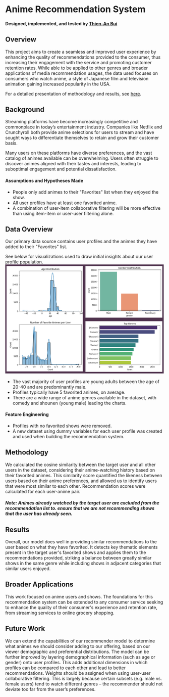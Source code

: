 # Anime Recommendation System

#### Designed, implemented, and tested by [Thien-An Bui](https://www.linkedin.com/in/thien-an-bui/)


## Overview
This project aims to create a seamless and improved user experience by enhancing the quality of recommendations provided to the consumer, thus increasing their engagement with the service and promoting customer retention rates. 
While able to be applied to other genres and broader applications of media recommendation usages, the data used focuses on consumers who watch anime, a style of Japanese film and television animation gaining increased popularity in the USA.

For a detailed presentation of methodology and results, see [here](/Presentation/Anime_Recommender_PPT.pptx).

## Background
Streaming platforms have become increasingly competitive and commonplace in today’s entertainment industry. 
Companies like Netflix and Crunchyroll both provide anime selections for users to stream and have sought ways to differentiate themselves to retain and grow their customer basis.

Many users on these platforms have diverse preferences, and the vast catalog of animes available can be overwhelming. 
Users often struggle to discover animes aligned with their tastes and interests, leading to suboptimal engagement and potential dissatisfaction. 

#### Assumptions and Hypotheses Made
- People only add animes to their "Favorites" list when they enjoyed the show.
- All user profiles have at least one favorited anime. 
- A combination of user-item collaborative filtering will be more effective than using item-item or user-user filtering alone.

## Data Overview
Our primary data source contains user profiles and the animes they have added to their "Favorites" list. 

See below for visualizations used to draw initial insights about our user profile population.
![Exploratory Data Analysis Visuals](/Snapshots/EDA.PNG "")
- The vast majority of user profiles are young adults between the age of 20-40 and are predominantly male.
- Profiles typically have 5 favorited animes, on average.
- There are a wide range of anime genres available in the dataset, with comedy and shounen (young male) leading the charts.

#### Feature Engineering
- Profiles with no favorited shows were removed.
- A new dataset using dummy variables for each user profile was created and used when building the recommendation system.

## Methodology
We calculated the cosine similarity between the target user and all other users in the dataset, considering their anime-watching history based on their favorited animes. This similarity score quantified the likeness between users based on their anime preferences, and allowed us to identify users that were most similar to each other. Recommendation scores were calculated for each user-anime pair.

##### Note: Animes already watched by the target user are excluded from the recommendation list to. ensure that we are not recommending shows that the user has already seen.

## Results
Overall, our model does well in providing similar recommendations to the user based on what they have favorited. It detects key thematic elements present in the target user's favorited shows and applies them to the recommendations provided, striking a balance between greatly similar shows in the same genre while including shows in adjacent categories that similar users enjoyed.

## Broader Applications
This work focused on anime users and shows. The foundations for this recommendation system can be extended to any consumer service seeking to enhance the quality of their consumer's experience and retention rate, from streaming services to online grocery shopping.

## Future Work
We can extend the capabilities of our recommender model to determine what animes we should consider adding to our offering, based on our viewer demographic and preferential distributions. The model can be further improved by layering demographical information (such as age or gender) onto user profiles. This adds additional dimensions in which profiles can be compared to each other and lead to better recommendations. Weights should be assigned when using user-user collaborative filtering. This is largely because certain subsets (e.g. male vs. female users) tend to watch different genres – the recommender should not deviate too far from the user’s preferences.


